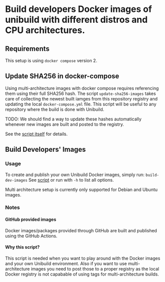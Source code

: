 # Build developers Docker images of unibuild with different distros and CPU architectures.
## Requirements
This setup is using `docker compose` version 2.

## Update SHA256 in docker-compose
Using multi-architecture images with docker compose requires referencing them using their full SHA256 hash.  The script `update-sha256-images` takes care of collecting the newest built iamges from this repository registry and updating the local `docker-compose.yml` file. This script will be useful to any repository where the build is done with Unibuild.

TODO: We should find a way to update these hashes automatically whenever new images are built and posted to the registry.

See the [script itself](update-sha256-images) for details.

## Build Developers' Images
### Usage
To create and publish your own Unibuild Docker images, simply run:
`build-dev-images`
See [script](build-dev-images) or run with `-h` to list all options.

Multi architecture setup is currently only supported for Debian and Ubuntu images.

### Notes
#### GitHub provided images
Docker images/packages provided through GitHub are built and published using the GitHub Actions.

#### Why this script?
This script is needed when you want to play around with the Docker images and your own Unibuild environment.  Also if you want to use multi-architecture images you need to post those to a proper registry as the local Docker registry is not capabable of using tags for multi-architecture builds.
